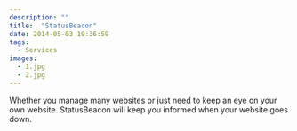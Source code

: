```yaml
---
description: ""
title:  "StatusBeacon"
date: 2014-05-03 19:36:59
tags:
  - Services
images:
  - 1.jpg
  - 2.jpg
---
```


Whether you manage many websites or just need to keep an eye on your own website. StatusBeacon will keep you informed when your website goes down.
